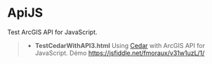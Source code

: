 # ApiJS
 Test ArcGIS API for JavaScript.

>- **TestCedarWithAPI3.html** Using [Cedar](https://www.amcharts.com/javascript-charts/)  with ArcGIS API for JavaScript.
Démo https://jsfiddle.net/fmoraux/v31w1uzL/1/